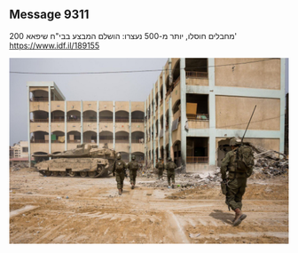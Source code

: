## Message 9311

200 מחבלים חוסלו, יותר מ-500 נעצרו:
הושלם המבצע בבי"ח שיפאא'
https://www.idf.il/189155

![Photo](9311/9311_photo.jpg)
